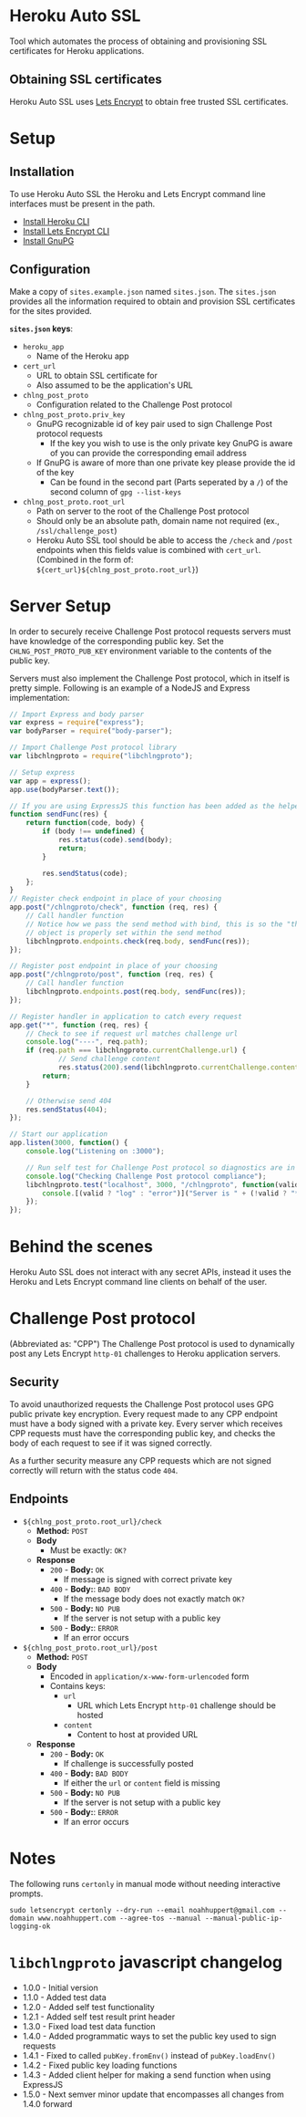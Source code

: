 # Heroku Auto SSL
Tool which automates the process of obtaining and provisioning SSL certificates for Heroku applications.

## Obtaining SSL certificates
Heroku Auto SSL uses [Lets Encrypt](https://letsencrypt.org/) to obtain free trusted SSL certificates.

# Setup
## Installation
To use Heroku Auto SSL the Heroku and Lets Encrypt command line interfaces must be present in the path.

- [Install Heroku CLI](https://devcenter.heroku.com/articles/heroku-command-line)
- [Install Lets Encrypt CLI](https://certbot.eff.org)
- [Install GnuPG](https://www.gnupg.org/download/index.html)

## Configuration
Make a copy of `sites.example.json` named `sites.json`.
The `sites.json` provides all the information required to obtain and provision SSL certificates for the sites provided.

**`sites.json` keys**:
- `heroku_app`
    - Name of the Heroku app
- `cert_url`
    - URL to obtain SSL certificate for
    - Also assumed to be the application's URL
- `chlng_post_proto`
    - Configuration related to the Challenge Post protocol
- `chlng_post_proto.priv_key`
    - GnuPG recognizable id of key pair used to sign Challenge Post protocol requests
        - If the key you wish to use is the only private key GnuPG is aware of you can provide the corresponding email address
	- If GnuPG is aware of more than one private key please provide the id of the key
	    - Can be found in the second part (Parts seperated by a `/`) of the second column of `gpg --list-keys`
- `chlng_post_proto.root_url`
    - Path on server to the root of the Challenge Post protocol
    - Should only be an absolute path, domain name not required (ex., `/ssl/challenge_post`)
    - Heroku Auto SSL tool should be able to access the `/check` and `/post` endpoints when this fields value is
    combined with `cert_url`. (Combined in the form of: `${cert_url}${chlng_post_proto.root_url}`)

# Server Setup
In order to securely receive Challenge Post protocol requests servers must have knowledge of the corresponding public
key. Set the `CHLNG_POST_PROTO_PUB_KEY` environment variable to the contents of the public key.

Servers must also implement the Challenge Post protocol, which in itself is pretty simple. Following is an example of a
NodeJS and Express implementation:

```js
// Import Express and body parser
var express = require("express");
var bodyParser = require("body-parser");

// Import Challenge Post protocol library
var libchlngproto = require("libchlngproto");

// Setup express
var app = express();
app.use(bodyParser.text());

// If you are using ExpressJS this function has been added as the helper `libchlngproto.clientHelpers.makeSendFuncExpress(res)`.
function sendFunc(res) {
	return function(code, body) {
		if (body !== undefined) {
			res.status(code).send(body);
			return;
		}

		res.sendStatus(code);
	};
}
// Register check endpoint in place of your choosing
app.post("/chlngproto/check", function (req, res) {
    // Call handler function
    // Notice how we pass the send method with bind, this is so the "this"
    // object is properly set within the send method
    libchlngproto.endpoints.check(req.body, sendFunc(res));
});

// Register post endpoint in place of your choosing
app.post("/chlngproto/post", function (req, res) {
    // Call handler function
    libchlngproto.endpoints.post(req.body, sendFunc(res));
});

// Register handler in application to catch every request
app.get("*", function (req, res) {
    // Check to see if request url matches challenge url
    console.log("----", req.path);
    if (req.path === libchlngproto.currentChallenge.url) {
            // Send challenge content
            res.status(200).send(libchlngproto.currentChallenge.content);
	    return;
    }

    // Otherwise send 404
    res.sendStatus(404);
});

// Start our application
app.listen(3000, function() {
	console.log("Listening on :3000");

	// Run self test for Challenge Post protocol so diagnostics are in log for future use
	console.log("Checking Challenge Post protocol compliance");
	libchlngproto.test("localhost", 3000, "/chlngproto", function(valid, results) {
        console.[(valid ? "log" : "error")]("Server is " + (!valid ? "**not** " : "") + "Challenge Post protocol compliant");
	});
});
```

# Behind the scenes
Heroku Auto SSL does not interact with any secret APIs, instead it uses the Heroku and Lets Encrypt command line
clients on behalf of the user.

# Challenge Post protocol
(Abbreviated as: "CPP")
The Challenge Post protocol is used to dynamically post any Lets Encrypt `http-01` challenges to Heroku application
servers.

## Security
To avoid unauthorized requests the Challenge Post protocol uses GPG public private key encryption. Every request made to
any CPP endpoint must have a body signed with a private key. Every server which receives CPP requests must have the
corresponding public key, and checks the body of each request to see if it was signed correctly.

As a further security measure any CPP requests which are not signed correctly will return with the status code `404`.

## Endpoints
- `${chlng_post_proto.root_url}/check`
    - **Method:** `POST`
    - **Body**
        - Must be exactly: `OK?`
    - **Response**
        - `200` - **Body:** `OK`
            - If message is signed with correct private key
        - `400` - **Body:**: `BAD BODY`
            - If the message body does not exactly match `OK?`
        - `500` - **Body:** `NO PUB`
            - If the server is not setup with a public key
        - `500` - **Body:**: `ERROR`
            - If an error occurs
- `${chlng_post_proto.root_url}/post`
    - **Method:** `POST`
    - **Body**
        - Encoded in `application/x-www-form-urlencoded` form
        - Contains keys:
            - `url`
                - URL which Lets Encrypt `http-01` challenge should be hosted
            - `content`
                - Content to host at provided URL
    - **Response**
        - `200` - **Body:** `OK`
            - If challenge is successfully posted
        - `400` - **Body:** `BAD BODY`
            - If either the `url` or `content` field is missing
        - `500` - **Body:** `NO PUB`
            - If the server is not setup with a public key
        - `500` - **Body:**: `ERROR`
            - If an error occurs

# Notes
The following runs `certonly` in manual mode without needing interactive prompts.  

```
sudo letsencrypt certonly --dry-run --email noahhuppert@gmail.com --domain www.noahhuppert.com --agree-tos --manual --manual-public-ip-logging-ok
```

# `libchlngproto` javascript changelog
- 1.0.0 - Initial version
- 1.1.0 - Added test data
- 1.2.0 - Added self test functionality
- 1.2.1 - Added self test result print header
- 1.3.0 - Fixed load test data function
- 1.4.0 - Added programmatic ways to set the public key used to sign requests
- 1.4.1 - Fixed to called `pubKey.fromEnv()` instead of `pubKey.loadEnv()`
- 1.4.2 - Fixed public key loading functions
- 1.4.3 - Added client helper for making a send function when using ExpressJS
- 1.5.0 - Next semver minor update that encompasses all changes from 1.4.0 forward
